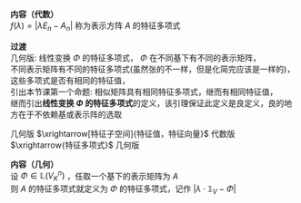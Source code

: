 **内容（代数）**  
 $f(\lambda)=|\lambda E_n-A_n|$ 称为表示方阵 $A$ 的特征多项式  
  
**过渡**  
几何版: 线性变换 $\Phi$ 的特征多项式， $\Phi$ 在不同基下有不同的表示矩阵，  
不同表示矩阵有不同的特征多项式(虽然张的不一样，但是化简完应该是一样的)，这些多项式是否有相同的特征值，  
引出本节课第一个命题: 相似矩阵具有相同特征多项式，继而有相同特征值，  
继而引出**线性变换 $\Phi$ 的特征多项式**的定义，该引理保证此定义是良定义，良的地方在于不依赖基或表示阵的选取  
  
几何版 $\xrightarrow[特征子空间]{特征值，特征向量}$ 代数版 $\xrightarrow{特征多项式}$ 几何版  
  
**内容（几何）**  
设 $\Phi\in\mathbb{L}(V_K^n)$ ，任取一个基下的表示矩阵为 $A$  
则 $A$ 的特征多项式就定义为 $\Phi$ 的特征多项式，记作 $|\lambda\cdot\mathbb{1}_V-\Phi|$  
